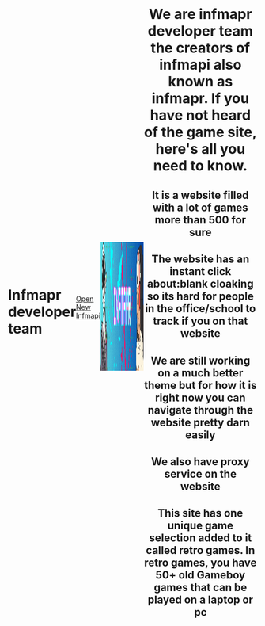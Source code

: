# Infmapr developer team
   <div>
  <a href="https://infmapi.netlify.app" class="cool-button">Open New Infmapi</a>
      </div>
<div>
         <a href="">
    <img src="Infmapr website (1).gif" alt="Logo" style="width: 750px; height: 260px;" />
 </a>
</div>
<center>
<h1>We are infmapr developer team the creators of infmapi also known as infmapr. If you have not heard of the game site, here's all you need to know.</h1>
<h2>It is a website filled with a lot of games more than 500 for sure</h2>
<h2>The website has an instant click about:blank cloaking so its hard for people in the office/school to track if you on that website</h2>
<h2>We are still working on a much better theme but for how it is right now you can navigate through the website pretty darn easily</h2>
<h2>We also have proxy service on the website</h2>
<h2>This site has one unique game selection added to it called retro games. In retro games, you have 50+ old Gameboy games that can be played on a laptop or pc </h2>
</center>
<style>
    body {
      display: flex;
      justify-content: center;
      align-items: center;
      height: 100vh;
      margin: 0;
            background-image: url('Theme.jpg');
            background-size: cover
      ;
    }

    .cool-button {
      display: inline-block;
      padding: 15px 30px;
      font-size: 18px;
      color: #fff;
      background-color: #4CAF50;
      border-radius: 5px;
      text-decoration: none;
      transition: background-color 0.3s ease;
      box-shadow: 0px 3px 5px rgba(0, 0, 0, 0.2);
    }

    .cool-button:hover {
      background-color: #45a049;
    }
  </style>

